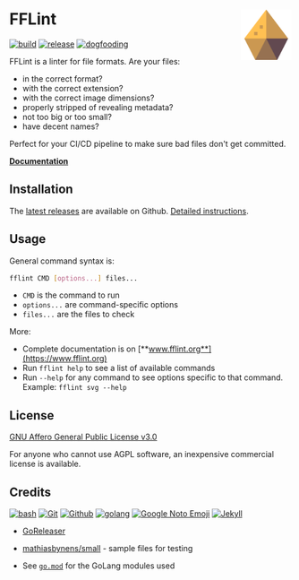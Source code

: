 # FFLint [<img alt="FFLint logo" src="docs/favicon.svg" height="90" align="right" />](https://www.fflint.org/)

[![build](https://github.com/FileFormatInfo/fflint/actions/workflows/build.yaml/badge.svg)](https://github.com/FileFormatInfo/fflint/actions/workflows/build.yaml)
[![release](https://github.com/FileFormatInfo/fflintactions/workflows/release.yaml/badge.svg)](https://github.com/FileFormatInfo/fflint/actions/workflows/release.yaml)
[![dogfooding](https://github.com/FileFormatInfo/fflint/actions/workflows/dogfooding.yaml/badge.svg)](https://github.com/FileFormatInfo/fflint/actions/workflows/dogfooding.yaml)

FFLint is a linter for file formats. Are your files:
* in the correct format?
* with the correct extension?
* with the correct image dimensions?
* properly stripped of revealing metadata?
* not too big or too small?
* have decent names?

Perfect for your CI/CD pipeline to make sure bad files don't get committed.

[**Documentation**](https://www.fflint.org/)

## Installation

The [latest releases](https://github.com/FileFormatInfo/fflint/releases/latest) are available on Github. [Detailed instructions](https://www.fflint.org/install.html).

## Usage

General command syntax is:

```bash
fflint CMD [options...] files...
```

* `CMD` is the command to run
* `options...` are command-specific options
* `files...` are the files to check

More:
* Complete documentation is on [**www.fflint.org**](https://www.fflint.org)
* Run `fflint help` to see a list of available commands
* Run `--help` for any command to see options specific to that command.  Example: `fflint svg --help`

## License

[GNU Affero General Public License v3.0](LICENSE.txt)

For anyone who cannot use AGPL software, an inexpensive commercial license is available.<!-- LATER: link to pricing page on website -->

## Credits

[![bash](https://www.vectorlogo.zone/logos/gnu_bash/gnu_bash-ar21.svg)](https://www.gnu.org/software/bash/ "Scripting")
[![Git](https://www.vectorlogo.zone/logos/git-scm/git-scm-ar21.svg)](https://git-scm.com/ "Version control")
[![Github](https://www.vectorlogo.zone/logos/github/github-ar21.svg)](https://github.com/ "Code hosting")
[![golang](https://www.vectorlogo.zone/logos/golang/golang-ar21.svg)](https://golang.org/ "Programming language")
[![Google Noto Emoji](https://www.vectorlogo.zone/logos/google/google-ar21.svg)](https://github.com/googlefonts/noto-emoji/blob/5628587386c78161f87aa2ca9ddee37c2e8ea212/svg/emoji_u1f9a1.svg "Logo")
[![Jekyll](https://www.vectorlogo.zone/logos/jekyllrb/jekyllrb-ar21.svg)](https://www.jekyllrb.com/ "Website")

* [GoReleaser](https://goreleaser.com/)
* [mathiasbynens/small](https://github.com/mathiasbynens/small) - sample files for testing

* See [`go.mod`](https://github.com/FileFormatInfo/fflint/blob/main/go.mod) for the GoLang modules used
